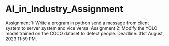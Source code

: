 # AI_in_Industry_Assignment
Assignment 1: Write a program in python send a message from client system to server system and vice versa. Assignment 2: Modify the YOLO model trained on the COCO dataset to detect people. Deadline: 31st August, 2023  11:59 PM.
